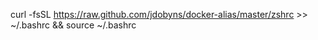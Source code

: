
curl -fsSL https://raw.github.com/jdobyns/docker-alias/master/zshrc >> ~/.bashrc && source ~/.bashrc
